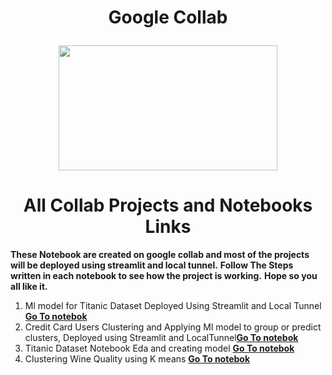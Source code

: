 <h1 align = 'center'> Google Collab 
<p align = 'center'>
<img  width = '350px' height = '200px' src = 'https://upload.wikimedia.org/wikipedia/commons/thumb/d/d0/Google_Colaboratory_SVG_Logo.svg/1200px-Google_Colaboratory_SVG_Logo.svg.png' />
</p>
 </h1>

<h1 align = 'center'>All Collab Projects and Notebooks Links</h1>

**These Notebook are created on google collab and most of the projects will be deployed using streamlit and local tunnel.**
**Follow The Steps written in each notebook to see how the project is working.**
**Hope so you all like it.**

1. Ml model for Titanic Dataset Deployed Using Streamlit and Local Tunnel <a href = 'https://colab.research.google.com/drive/1ST_AzpM-qt4JxaqkIASeIT-w4WM_Dp8o'>**Go To notebok**</a> 
2. Credit Card Users Clustering and Applying Ml model to group or predict clusters, Deployed using Streamlit and LocalTunnel<a href = 'https://colab.research.google.com/drive/1_MgBbfDkbm1G__xpLaamLqF6Xtch4XNQ?usp=sharing'>**Go To notebok**</a> 
3. Titanic Dataset Notebook Eda and creating model <a href = 'https://colab.research.google.com/drive/1_0MWrKlJGzkh3fMEcBy2O_jMRs6p8amB?usp=sharing'>**Go To notebok**</a> 
4. Clustering Wine Quality using K means <a href = 'https://colab.research.google.com/drive/1TQ5c2r0zZjGtXzfUVdtdH969li4S2RdS'>**Go To notebok**</a> 
